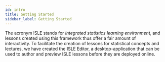 ```yaml
---
id: intro
title: Getting Started
sidebar_label: Getting Started
---
```


The acronym ISLE stands for *integrated statistics learning environment*, and lessons created using this framework thus offer a fair amount of interactivity. To facilitate the creation of lessons for statistical concepts and lectures, we have created the ISLE Editor, a desktop-application that can be used to author and preview ISLE lessons before they are deployed online.
